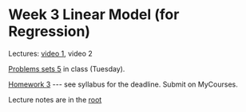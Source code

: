 # Week 3 Linear Model (for Regression) 

Lectures: [video 1](https://youtu.be/5bAX1fKsbJs), video 2

[Problems sets 5](./Problems_05.pdf) in class (Tuesday).


[Homework 3](./HW3.ipynb) --- see syllabus for the deadline. Submit on MyCourses.

Lecture notes are in the [root](https://github.com/anton-selitskiy/RIT_ML)
